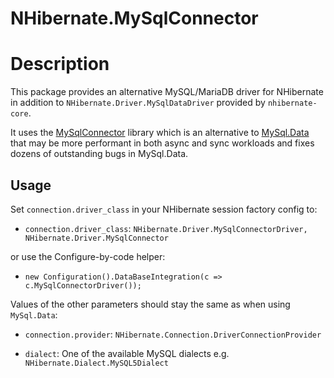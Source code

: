 # NHibernate.MySqlConnector

# Description

This package provides an alternative MySQL/MariaDB driver for NHibernate
in addition to `NHibernate.Driver.MySqlDataDriver` provided by `nhibernate-core`.

It uses the [MySqlConnector](https://github.com/mysql-net/MySqlConnector) library
which is an alternative to [MySql.Data](https://www.nuget.org/packages/MySql.Data/) 
that may be more performant in both async and sync workloads and fixes dozens of outstanding
bugs in MySql.Data.

## Usage

Set `connection.driver_class` in your NHibernate session factory config to:

 - `connection.driver_class`: `NHibernate.Driver.MySqlConnectorDriver, NHibernate.Driver.MySqlConnector` 
 
or use the Configure-by-code helper:
 
 - `new Configuration().DataBaseIntegration(c => c.MySqlConnectorDriver());`
 
Values of the other parameters should stay the same as when using `MySql.Data`:

 - `connection.provider`: `NHibernate.Connection.DriverConnectionProvider`

 - `dialect`:  One of the available MySQL dialects e.g. `NHibernate.Dialect.MySQL5Dialect`